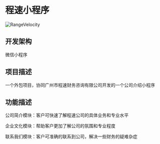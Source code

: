 # 程速小程序
![RangeVelocity](https://service.dashanwai.cn/public/RangeVelocity.png)
## 开发架构
微信小程序
## 项目描述
一个外包项目，协同广州市程速财务咨询有限公司开发的一个公司介绍小程序
## 功能描述
公司简介模块：客户可快速了解程速公司的具体业务和专业水平

企业文化模块：帮助客户更加了解公司的氛围和专业程度

联系我们模块：客户可准确的联系到公司，解决一些财务的疑难杂症
